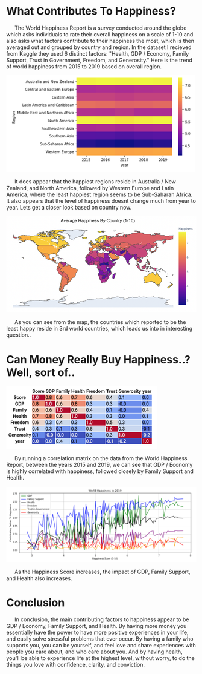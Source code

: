 # What Contributes To Happiness?

&ensp; &ensp; The World Happiness Report is a survey conducted around the globe which asks individuals to rate their overall happiness on a scale of 1-10 and also asks what factors contribute to their happiness the most, which is then averaged out and grouped by country and region. In the dataset I recieved from Kaggle they used 6 distinct factors: "Health, GDP / Economy, Family Support, Trust in Government, Freedom, and Generosity." Here is the trend of world happiness from 2015 to 2019 based on overall region.



<img src='https://raw.githubusercontent.com/calebmckay1/calebmckay1.github.io/master/Screen%20Shot%202020-05-26%20at%208.46.19%20PM.png' width='500'>



&ensp; &ensp; It does appear that the happiest regions reside in Australia / New Zealand, and North America, followed by Western Europe and Latin America, where the least happiest region seems to be Sub-Saharan Africa. It also appears that the level of happiness doesnt change much from year to year. Lets get a closer look based on country now. 
  
  

<img src='https://raw.githubusercontent.com/calebmckay1/calebmckay1.github.io/master/Screen%20Shot%202020-05-28%20at%204.06.21%20PM.png' width='700'>



&ensp; &ensp; As you can see from the map, the countries which reported to be the least happy reside in 3rd world countries, which leads us into in interesting question..


# Can Money Really Buy Happiness..? Well, sort of..


<img src='https://raw.githubusercontent.com/calebmckay1/calebmckay1.github.io/master/Screen%20Shot%202020-05-26%20at%208.46.06%20PM.png' width='400'>


&ensp; &ensp; By running a correlation matrix on the data from the World Happiness Report, between the years 2015 and 2019, we can see that GDP / Economy is highly correlated with happiness, followed closely by Family Support and Health. 


<img src='https://raw.githubusercontent.com/calebmckay1/calebmckay1.github.io/master/Screen%20Shot%202020-05-26%20at%208.50.41%20PM.png' width='750'>

&ensp; &ensp; As the Happiness Score increases, the impact of GDP, Family Support, and Health also increases. 

# Conclusion 

&ensp; &ensp; In conclusion, the main contributing factors to happiness appear to be GDP / Economy, Family Support, and Health. By having more money you essentially have the power to have more positive experiences in your life, and easily solve  stressful problems that ever occur. By having a family who supports you, you can be yourself, and feel love and share experiences with people you care about, and who care about you. And by having health, you'll be able to experience life at the highest level, without worry, to do the things you love with confidence, clarity, and conviction.
